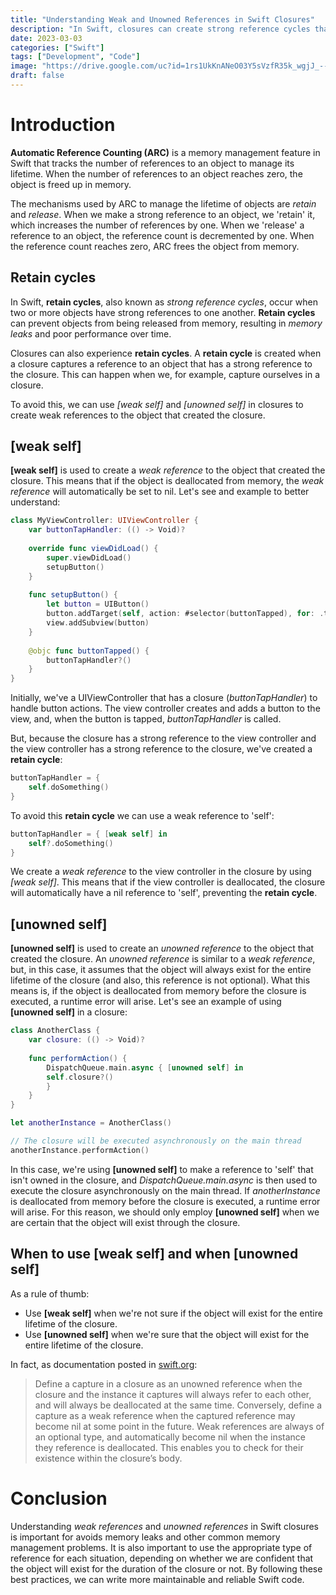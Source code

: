 ```yaml
---
title: "Understanding Weak and Unowned References in Swift Closures"
description: "In Swift, closures can create strong reference cycles that lead to memory leaks and prevent objects from being deallocated from memory. To avoid this, we can use weak and unowned references in closures to create safe and efficient code. This article explains how to use [weak self] and [unowned self] to create weak references in closures, and provides examples of when to use each one. "
date: 2023-03-03
categories: ["Swift"]
tags: ["Development", "Code"]
image: "https://drive.google.com/uc?id=1rs1UkKnANeO03Y5sVzfR35k_wgjJ_--i"
draft: false
---
```


# Introduction
**Automatic Reference Counting (ARC)** is a memory management feature in Swift that tracks the number of references to an object to manage its lifetime. When the number of references to an object reaches zero, the object is freed up in memory.

The mechanisms used by ARC to manage the lifetime of objects are *retain* and *release*. When we make a strong reference to an object, we 'retain' it, which increases the number of references by one. When we 'release' a reference to an object, the reference count is decremented by one. When the reference count reaches zero, ARC frees the object from memory.

## Retain cycles
In Swift, **retain cycles**, also known as *strong reference cycles*, occur when two or more objects have strong references to one another. **Retain cycles** can prevent objects from being released from memory, resulting in *memory leaks* and poor performance over time.

Closures can also experience **retain cycles**. A **retain cycle** is created when a closure captures a reference to an object that has a strong reference to the closure. This can happen when we, for example, capture ourselves in a closure.

To avoid this, we can use *[weak self]* and *[unowned self]* in closures to create weak references to the object that created the closure.

## [weak self]
**[weak self]** is used to create a *weak reference* to the object that created the closure. This means that if the object is deallocated from memory, the *weak reference* will automatically be set to nil. Let's see and example to better understand:

```swift
class MyViewController: UIViewController {
    var buttonTapHandler: (() -> Void)?
    
    override func viewDidLoad() {
        super.viewDidLoad()
        setupButton()
    }
    
    func setupButton() {
        let button = UIButton()
        button.addTarget(self, action: #selector(buttonTapped), for: .touchUpInside)
        view.addSubview(button)
    }
    
    @objc func buttonTapped() {
        buttonTapHandler?()
    }
}
```
Initially, we've a UIViewController that has a closure (*buttonTapHandler*) to handle button actions. The view controller creates and adds a button to the view, and, when the button is tapped, *buttonTapHandler* is called.

But, because the closure has a strong reference to the view controller and the view controller has a strong reference to the closure, we've created a **retain cycle**:
```swift
buttonTapHandler = {
    self.doSomething()
}
```
To avoid this **retain cycle** we can use a weak reference to 'self':
```swift
buttonTapHandler = { [weak self] in
    self?.doSomething()
}
```
We create a *weak reference* to the view controller in the closure by using *[weak self]*. This means that if the view controller is deallocated, the closure will automatically have a nil reference to 'self', preventing the **retain cycle**.

## [unowned self]

**[unowned self]** is used to create an *unowned reference* to the object that created the closure. An *unowned reference* is similar to a *weak reference*, but, in this case, it assumes that the object will always exist for the entire lifetime of the closure (and also, this reference is not optional).
What this means is, if the object is deallocated from memory before the closure is executed, a runtime error will arise. Let's see an example of using **[unowned self]** in a closure:

```swift
class AnotherClass {
    var closure: (() -> Void)?
    
    func performAction() {
        DispatchQueue.main.async { [unowned self] in
        self.closure?()
        }
    }
}

let anotherInstance = AnotherClass()

// The closure will be executed asynchronously on the main thread
anotherInstance.performAction()
```

In this case, we're using **[unowned self]** to make a reference to 'self' that isn't owned in the closure, and *DispatchQueue.main.async* is then used to execute the closure asynchronously on the main thread. If *anotherInstance* is deallocated from memory before the closure is executed, a runtime error will arise. For this reason, we should only employ **[unowned self]** when we are certain that the object will exist through the closure.

## When to use [weak self] and when [unowned self]
As a rule of thumb:
* Use **[weak self]** when we're not sure if the object will exist for the entire lifetime of the closure.
* Use **[unowned self]** when we're sure that the object will exist for the entire lifetime of the closure.

In fact, as documentation posted in [swift.org](https://docs.swift.org/swift-book/documentation/the-swift-programming-language/automaticreferencecounting/#Weak-and-Unowned-References):

> Define a capture in a closure as an unowned reference when the closure and the instance it captures will always refer to each other, and will always be deallocated at the same time. Conversely, define a capture as a weak reference when the captured reference may become nil at some point in the future. Weak references are always of an optional type, and automatically become nil when the instance they reference is deallocated. This enables you to check for their existence within the closure’s body.

# Conclusion
Understanding *weak references* and *unowned references* in Swift closures is important for avoids memory leaks and other common memory management problems. It is also important to use the appropriate type of reference for each situation, depending on whether we are confident that the object will exist for the duration of the closure or not. By following these best practices, we can write more maintainable and reliable Swift code.
